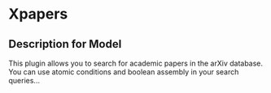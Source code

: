 # Xpapers

## Description for Model

This plugin allows you to search for academic papers in the arXiv database. You can use atomic conditions and boolean assembly in your search queries...

